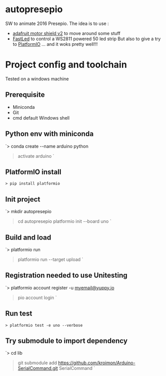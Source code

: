 # autopresepio
SW to animate 2016 Presepio. The idea is to use :
   * [adafruit motor shield v2](https://github.com/adafruit/Adafruit_Motor_Shield_V2_Library) to move around some stuff
   * [FastLed](https://github.com/FastLED/FastLED) to control a WS2811 powered 50 led strip
But also to give a try to [PlatformIO](https://github.com/platformio) ... and it woks pretty well!!!

# Project config and toolchain
Tested on a windows machine 
## Prerequisite
   * Miniconda
   * Git
   * cmd default Windows shell

## Python env with miniconda
`> conda create --name arduino python
> activate arduino
`

## PlatformIO install
`> pip install platformio
`

## Init project
`> mkdir autopresepio
> cd autopresepio
> platformio init --board uno
`

## Build and load
`> platformio run
 > platformio run --target upload
`

## Registration needed to use Unitesting
`> platformio account register -u <myemail@yuppy.io>
 > pio account login
`

## Run test
`> platformio test -e uno --verbose
`

## Try submodule to import dependency
`> cd lib
> git submodule add https://github.com/kroimon/Arduino-SerialCommand.git SerialCommand
`
